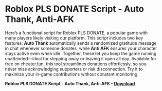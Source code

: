 <h1>Roblox PLS DONATE Script - Auto Thank, Anti-AFK</h1>

Here’s a functional script for Roblox PLS DONATE, a popular game with many players likely visiting our platform. This script includes two key features: **Auto Thank** automatically sends a randomized gratitude message in chat whenever someone donates, while **Anti AFK** ensures your character stays active even when idle. Together, these let you keep the game running unattended—ideal for stepping away or leaving it open all day. Available for free on cheater.fun, this tool streamlines donations effortlessly, so you never miss acknowledging supporters or risk disconnection. Try it to maximize your in-game contributions without constant monitoring.

**Roblox PLS DONATE Script - Auto Thank, Anti-AFK - [Download](https://www.dlgram.com/public/files/api.php?shortened=BN1vpf)**


